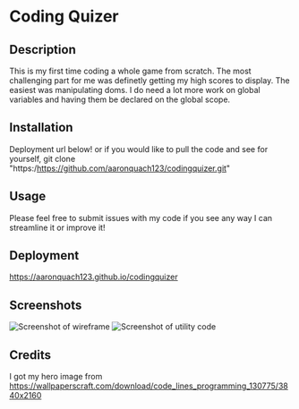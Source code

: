 # Coding Quizer

## Description
  This is my first time coding a whole game from scratch. The most challenging part for me was definetly getting my high scores to display. The easiest was manipulating doms. I do need a lot more work on global variables and having them be declared on the global scope. 
  
## Installation
  Deployment url below! or if you would like to pull the code and see for yourself,
  git clone "https:/https://github.com/aaronquach123/codingquizer.git"
## Usage
  Please feel free to submit issues with my code if you see any way I can streamline it or improve it!
## Deployment
 https://aaronquach123.github.io/codingquizer

## Screenshots
![Screenshot of wireframe](./assets/images/screenshots/wireframe.JPG "Screenshot of wireframe")
![Screenshot of utility code](./assets/images/screenshots/utilitycss.JPG "Screenshot of Utility classes")

## Credits
I got my hero image from https://wallpaperscraft.com/download/code_lines_programming_130775/3840x2160 
